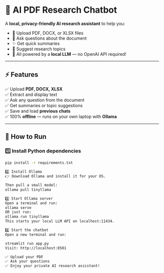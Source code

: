 # 📄 AI PDF Research Chatbot

A **local, privacy-friendly AI research assistant** to help you:
- 📂 Upload PDF, DOCX, or XLSX files
- 🤖 Ask questions about the document
- ✨ Get quick summaries
- 🧠 Suggest research topics
- 💬 All powered by a **local LLM** — no OpenAI API required!

---

## ⚡️ Features

✅ Upload **PDF, DOCX, XLSX**  
✅ Extract and display text  
✅ Ask any question from the document  
✅ Get summaries or topic suggestions  
✅ Save and load **previous chats**  
✅ 100% **offline** — runs on your own laptop with **Ollama**

---

## 🚀 How to Run

### 1️⃣ Install Python dependencies

```bash
pip install -r requirements.txt

2️⃣ Install Ollama
👉 Download Ollama and install it for your OS.

Then pull a small model:
ollama pull tinyllama

3️⃣ Start Ollama server
Open a terminal and run:
ollama serve
OR just run:
ollama run tinyllama
This starts your local LLM API on localhost:11434.

4️⃣ Start the chatbot
Open a new terminal and run:

streamlit run app.py
Visit: http://localhost:8501

✅ Upload your PDF
✅ Ask your questions
✅ Enjoy your private AI research assistant!
